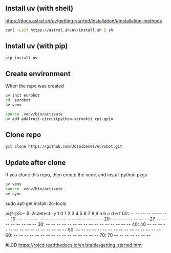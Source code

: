 


## Install uv (with shell)
https://docs.astral.sh/uv/getting-started/installation/#installation-methods

```bash
curl -LsSf https://astral.sh/uv/install.sh | sh
```

## Install uv (with pip)

```bash
pip install uv
```

## Create environment 
When the repo was created

```bash
uv init eurobot
cd  eurobot
uv venv

source .venv/bin/activate
uv add adafruit-circuitpython-servokit rpi-gpio
```

## Clone repo
```bash
git clone https://github.com/JoseIbanez/eurobot.git
```


## Update after clone
If you clone this repo, then create the venv, and install python pkgs

```bash
uv venv
source .venv/bin/activate
uv sync
```





sudo apt-get install i2c-tools

pi@rp3:~ $ i2cdetect -y 1
     0  1  2  3  4  5  6  7  8  9  a  b  c  d  e  f
00:                         -- -- -- -- -- -- -- -- 
10: -- -- -- -- -- -- -- -- -- -- -- -- -- -- -- -- 
20: -- -- -- -- -- -- -- 27 -- -- -- -- -- -- -- -- 
30: -- -- -- -- -- -- -- -- -- -- -- -- -- -- -- -- 
40: 40 -- -- -- -- -- -- -- -- -- -- -- -- -- -- -- 
50: -- -- -- -- -- -- -- -- -- -- -- -- -- -- -- -- 
60: -- -- -- -- -- -- -- -- -- -- -- -- -- -- -- -- 
70: 70 -- -- -- -- -- -- --    


#LCD
https://rplcd.readthedocs.io/en/stable/getting_started.html

